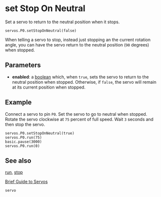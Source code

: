 # set Stop On Neutral

Set a servo to return to the neutral position when it stops.

```sig
servos.P0.setStopOnNeutral(false)
```

When telling a servo to stop, instead just stopping an the current rotation angle, you can have the servo return to the neutral position (`90` degrees) when stopped.

## Parameters

* **enabled**: a [boolean](types/boolean) which, when `true`, sets the servo to return to the neutral position when stopped. Otherwise, if `false`, the servo will remain at its current position when stopped.

## Example

Connect a servo to pin `P0`. Set the servo to go to neutral when stopped. Rotate the servo clockwise at `75` percent of full speed. Wait `3` seconds and then stop the servo.

```blocks
servos.P0.setStopOnNeutral(true)
servos.P0.run(75)
basic.pause(3000)
servos.P0.run(0)
```

## See also

[run](/reference/servos/run),
[stop](/reference/servos/stop)

[Brief Guide to Servos](https://www.kitronik.co.uk/pdf/a-brief-guide-to-servos.pdf)

```package
servo
```
